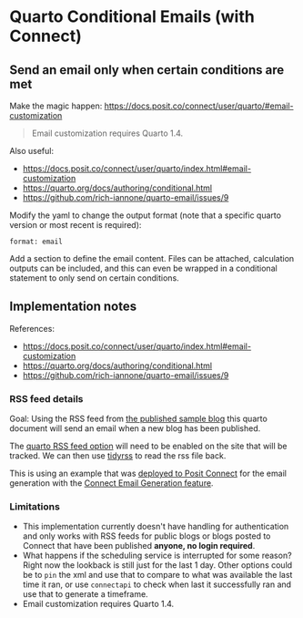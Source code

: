# Quarto Conditional Emails (with Connect)

## Send an email only when certain conditions are met

Make the magic happen: <https://docs.posit.co/connect/user/quarto/#email-customization> 

> Email customization requires Quarto 1.4.

Also useful: 

- <https://docs.posit.co/connect/user/quarto/index.html#email-customization> 
- <https://quarto.org/docs/authoring/conditional.html> 
- <https://github.com/rich-iannone/quarto-email/issues/9> 

Modify the yaml to change the output format (note that a specific quarto version or most recent is required): 

```
format: email
```

Add a section to define the email content. Files can be attached, calculation outputs can be included, and this can even be wrapped in a conditional statement to only send on certain conditions. 

## Implementation notes

References: 

- <https://docs.posit.co/connect/user/quarto/index.html#email-customization> 
- <https://quarto.org/docs/authoring/conditional.html> 
- <https://github.com/rich-iannone/quarto-email/issues/9> 

### RSS feed details

Goal: Using the RSS feed from [the published sample blog](https://colorado.posit.co/rsc/connect/#/apps/1561d39e-977a-4e5c-9e73-857860b3d076/access) this quarto document will send an email when a new blog has been published. 

The [quarto RSS feed option](https://quarto.org/docs/websites/website-blog.html#rss-feed) will need to be enabled on the site that will be tracked. We can then use [tidyrss](https://robertmyles.github.io/tidyRSS/) to read the rss file back. 

This is using an example that was [deployed to Posit Connect](https://quarto.org/docs/publishing/rstudio-connect.html#publish-command) for the email generation with the [Connect Email Generation feature](https://quarto.org/docs/prerelease/1.4/email.html). 

### Limitations

- This implementation currently doesn't have handling for authentication and only works with RSS feeds for public blogs or blogs posted to Connect that have been published **anyone, no login required**. 
- What happens if the scheduling service is interrupted for some reason? Right now the lookback is still just for the last 1 day. Other options could be to `pin` the xml and use that to compare to what was available the last time it ran, or use `connectapi` to check when last it successfully ran and use that to generate a timeframe. 
- Email customization requires Quarto 1.4.
